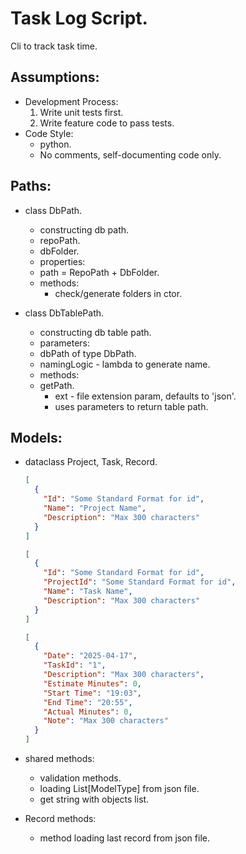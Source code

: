 # Task Log Script.

Cli to track task time.

## Assumptions:

- Development Process:
  1. Write unit tests first.
  2. Write feature code to pass tests.
- Code Style:
  - python.
  - No comments, self-documenting code only.

## Paths:

- class DbPath.

  - constructing db path.
  - repoPath.
  - dbFolder.
  - properties:
  - path = RepoPath + DbFolder.
  - methods:
    - check/generate folders in ctor.

- class DbTablePath.
  - constructing db table path.
  - parameters:
  - dbPath of type DbPath.
  - namingLogic - lambda to generate name.
  - methods:
  - getPath.
    - ext - file extension param, defaults to 'json'.
    - uses parameters to return table path.

## Models:

- dataclass Project, Task, Record.

  ```json
  [
    {
      "Id": "Some Standard Format for id",
      "Name": "Project Name",
      "Description": "Max 300 characters"
    }
  ]
  ```

  ```json
  [
    {
      "Id": "Some Standard Format for id",
      "ProjectId": "Some Standard Format for id",
      "Name": "Task Name",
      "Description": "Max 300 characters"
    }
  ]
  ```

  ```json
  [
    {
      "Date": "2025-04-17",
      "TaskId": "1",
      "Description": "Max 300 characters",
      "Estimate Minutes": 0,
      "Start Time": "19:03",
      "End Time": "20:55",
      "Actual Minutes": 0,
      "Note": "Max 300 characters"
    }
  ]
  ```

- shared methods:

  - validation methods.
  - loading List[ModelType] from json file.
  - get string with objects list.

- Record methods:
  - method loading last record from json file.
